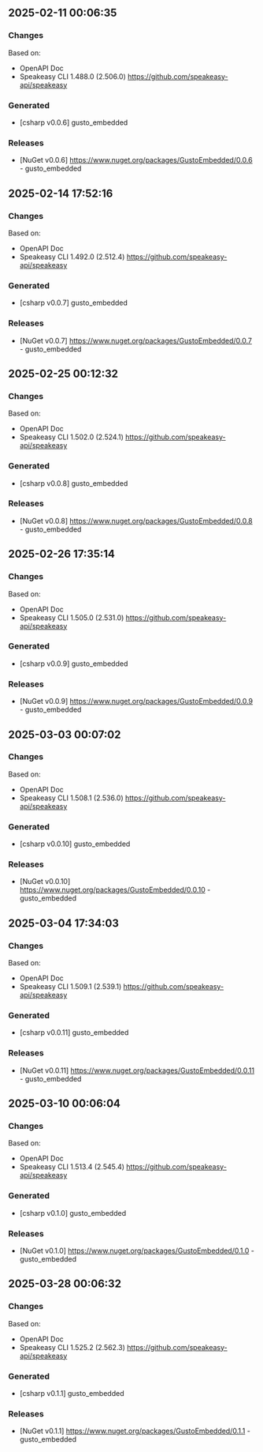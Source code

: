 

## 2025-02-11 00:06:35
### Changes
Based on:
- OpenAPI Doc  
- Speakeasy CLI 1.488.0 (2.506.0) https://github.com/speakeasy-api/speakeasy
### Generated
- [csharp v0.0.6] gusto_embedded
### Releases
- [NuGet v0.0.6] https://www.nuget.org/packages/GustoEmbedded/0.0.6 - gusto_embedded

## 2025-02-14 17:52:16
### Changes
Based on:
- OpenAPI Doc  
- Speakeasy CLI 1.492.0 (2.512.4) https://github.com/speakeasy-api/speakeasy
### Generated
- [csharp v0.0.7] gusto_embedded
### Releases
- [NuGet v0.0.7] https://www.nuget.org/packages/GustoEmbedded/0.0.7 - gusto_embedded

## 2025-02-25 00:12:32
### Changes
Based on:
- OpenAPI Doc  
- Speakeasy CLI 1.502.0 (2.524.1) https://github.com/speakeasy-api/speakeasy
### Generated
- [csharp v0.0.8] gusto_embedded
### Releases
- [NuGet v0.0.8] https://www.nuget.org/packages/GustoEmbedded/0.0.8 - gusto_embedded

## 2025-02-26 17:35:14
### Changes
Based on:
- OpenAPI Doc  
- Speakeasy CLI 1.505.0 (2.531.0) https://github.com/speakeasy-api/speakeasy
### Generated
- [csharp v0.0.9] gusto_embedded
### Releases
- [NuGet v0.0.9] https://www.nuget.org/packages/GustoEmbedded/0.0.9 - gusto_embedded

## 2025-03-03 00:07:02
### Changes
Based on:
- OpenAPI Doc  
- Speakeasy CLI 1.508.1 (2.536.0) https://github.com/speakeasy-api/speakeasy
### Generated
- [csharp v0.0.10] gusto_embedded
### Releases
- [NuGet v0.0.10] https://www.nuget.org/packages/GustoEmbedded/0.0.10 - gusto_embedded

## 2025-03-04 17:34:03
### Changes
Based on:
- OpenAPI Doc  
- Speakeasy CLI 1.509.1 (2.539.1) https://github.com/speakeasy-api/speakeasy
### Generated
- [csharp v0.0.11] gusto_embedded
### Releases
- [NuGet v0.0.11] https://www.nuget.org/packages/GustoEmbedded/0.0.11 - gusto_embedded

## 2025-03-10 00:06:04
### Changes
Based on:
- OpenAPI Doc  
- Speakeasy CLI 1.513.4 (2.545.4) https://github.com/speakeasy-api/speakeasy
### Generated
- [csharp v0.1.0] gusto_embedded
### Releases
- [NuGet v0.1.0] https://www.nuget.org/packages/GustoEmbedded/0.1.0 - gusto_embedded

## 2025-03-28 00:06:32
### Changes
Based on:
- OpenAPI Doc  
- Speakeasy CLI 1.525.2 (2.562.3) https://github.com/speakeasy-api/speakeasy
### Generated
- [csharp v0.1.1] gusto_embedded
### Releases
- [NuGet v0.1.1] https://www.nuget.org/packages/GustoEmbedded/0.1.1 - gusto_embedded